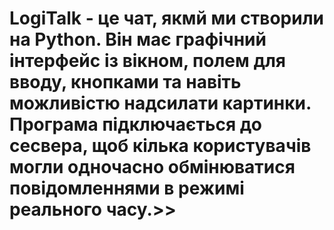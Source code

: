 # LogiTalk - це чат, якмй ми створили на Python. Він має графічний інтерфейс із вікном, полем для вводу, кнопками та навіть можливістю надсилати картинки. Програма підключається до сесвера, щоб кілька користувачів могли одночасно обмінюватися повідомленнями в режимі реального часу.>>
